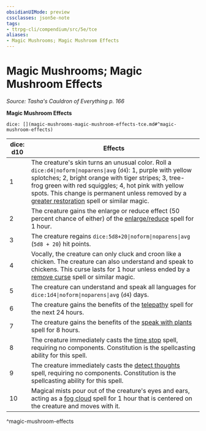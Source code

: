 ```yaml
---
obsidianUIMode: preview
cssclasses: json5e-note
tags:
- ttrpg-cli/compendium/src/5e/tce
aliases:
- Magic Mushrooms; Magic Mushroom Effects
---
```

# Magic Mushrooms; Magic Mushroom Effects
*Source: Tasha's Cauldron of Everything p. 166* 

**Magic Mushroom Effects**

`dice: [](magic-mushrooms-magic-mushroom-effects-tce.md#^magic-mushroom-effects)`

| dice: d10 | Effects |
|-----------|---------|
| 1 | The creature's skin turns an unusual color. Roll a `dice:d4\|noform\|noparens\|avg` (`d4`): 1, purple with yellow splotches; 2, bright orange with tiger stripes; 3, tree-frog green with red squiggles; 4, hot pink with yellow spots. This change is permanent unless removed by a [greater restoration](Інструменти%20ДМ/CLI/spells/greater-restoration-xphb.md) spell or similar magic. |
| 2 | The creature gains the enlarge or reduce effect (50 percent chance of either) of the [enlarge/reduce](Інструменти%20ДМ/CLI/spells/enlarge-reduce-xphb.md) spell for 1 hour. |
| 3 | The creature regains `dice:5d8+20\|noform\|noparens\|avg` (`5d8 + 20`) hit points. |
| 4 | Vocally, the creature can only cluck and croon like a chicken. The creature can also understand and speak to chickens. This curse lasts for 1 hour unless ended by a [remove curse](Інструменти%20ДМ/CLI/spells/remove-curse-xphb.md) spell or similar magic. |
| 5 | The creature can understand and speak all languages for `dice:1d4\|noform\|noparens\|avg` (`d4`) days. |
| 6 | The creature gains the benefits of the [telepathy](Інструменти%20ДМ/CLI/spells/telepathy-xphb.md) spell for the next 24 hours. |
| 7 | The creature gains the benefits of the [speak with plants](Інструменти%20ДМ/CLI/spells/speak-with-plants-xphb.md) spell for 8 hours. |
| 8 | The creature immediately casts the [time stop](Інструменти%20ДМ/CLI/spells/time-stop-xphb.md) spell, requiring no components. Constitution is the spellcasting ability for this spell. |
| 9 | The creature immediately casts the [detect thoughts](Інструменти%20ДМ/CLI/spells/detect-thoughts-xphb.md) spell, requiring no components. Constitution is the spellcasting ability for this spell. |
| 10 | Magical mists pour out of the creature's eyes and ears, acting as a [fog cloud](Інструменти%20ДМ/CLI/spells/fog-cloud-xphb.md) spell for 1 hour that is centered on the creature and moves with it. |
^magic-mushroom-effects